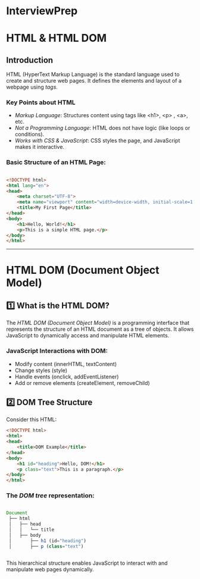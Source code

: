 # InterviewPrep

# HTML & HTML DOM

## Introduction
HTML (HyperText Markup Language) is the standard language used to create and structure web pages. It defines the elements and layout of a webpage using *tags*.

### Key Points about HTML
- *Markup Language*: Structures content using tags like &lt;h1&gt;, &lt;p&gt; , &lt;a&gt;, etc.
- *Not a Programming Language*: HTML does not have logic (like loops or conditions).
- *Works with CSS & JavaScript*: CSS styles the page, and JavaScript makes it interactive.

### Basic Structure of an HTML Page:
```html

<!DOCTYPE html>
<html lang="en">
<head>
    <meta charset="UTF-8">
    <meta name="viewport" content="width=device-width, initial-scale=1.0">
    <title>My First Page</title>
</head>
<body>
    <h1>Hello, World!</h1>
    <p>This is a simple HTML page.</p>
</body>
</html>

```
---

# HTML DOM (Document Object Model)

## 1️⃣ What is the HTML DOM?
The *HTML DOM (Document Object Model)* is a programming interface that represents the structure of an HTML document as a tree of objects. It allows JavaScript to dynamically access and manipulate HTML elements.

### JavaScript Interactions with DOM:
- Modify content (innerHTML, textContent)
- Change styles (style)
- Handle events (onclick, addEventListener)
- Add or remove elements (createElement, removeChild)

## 2️⃣ DOM Tree Structure
Consider this HTML:
```html
<!DOCTYPE html>
<html>
<head>
    <title>DOM Example</title>
</head>
<body>
    <h1 id="heading">Hello, DOM!</h1>
    <p class="text">This is a paragraph.</p>
</body>
</html>
```

### The *DOM tree* representation:
```js

Document
 ├── html
 │   ├── head
 │   │   └── title
 │   ├── body
 │       ├── h1 (id="heading")
 │       ├── p (class="text")
 
```

This hierarchical structure enables JavaScript to interact with and manipulate web pages dynamically.